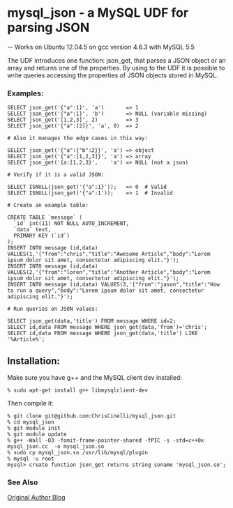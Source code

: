 # mysql_json - a MySQL UDF for parsing JSON 
-- Works on Ubuntu 12.04.5 on gcc version 4.6.3 with MySQL 5.5 

The UDF introduces one function: json_get, that parses a JSON object or an array and returns one of the properties.
By using to the UDF it is possible to write queries accessing the properties of JSON objects stored in MySQL.

### Examples:
```
SELECT json_get('{"a":1}', 'a')       => 1
SELECT json_get('{"a":1}', 'b')       => NULL (variable missing)
SELECT json_get('[1,2,3]', 2)         => 3
SELECT json_get('{"a":[2]}', 'a', 0)  => 2

# Also it manages the edge cases in this way:

SELECT json_get('{"a":{"b":2}}', 'a') => object
SELECT json_get('{"a":[1,2,3]}', 'a') => array
SELECT json_get('{a:[1,2,3}',    'a') => NULL (not a json)

# Verify if it is a valid JSON:

SELECT ISNULL(json_get('{"a":1}'));   => 0  # Valid
SELECT ISNULL(json_get('{"a":1'));    => 1  # Invalid

# Create an example table:

CREATE TABLE `message` (
  `id` int(11) NOT NULL AUTO_INCREMENT,
  `data` text,
  PRIMARY KEY (`id`)
);
INSERT INTO message (id,data) VALUES(1,'{"from":"chris","title":"Awesome Article","body":"Lorem ipsum dolor sit amet, consectetur adipiscing elit."}');
INSERT INTO message (id,data) VALUES(2,'{"from":"loren","title":"Another Article","body":"Lorem ipsum dolor sit amet, consectetur adipiscing elit."}');
INSERT INTO message (id,data) VALUES(3,'{"from":"jason","title":"How to run a query","body":"Lorem ipsum dolor sit amet, consectetur adipiscing elit."}');

# Run queries on JSON values:

SELECT json_get(data,'title') FROM message WHERE id=2;
SELECT id,data FROM message WHERE json_get(data,'from')='chris';
SELECT id,data FROM message WHERE json_get(data,'title') LIKE '%Article%';
```


## Installation:
Make sure you have g++ and the MySQL client dev installed:
```
% sudo apt-get install g++ libmysqlclient-dev
```
Then compile it:
```
% git clone git@github.com:ChrisCinelli/mysql_json.git
% cd mysql_json
% git module init
% git module update
% g++ -Wall -O3 -fomit-frame-pointer-shared -fPIC -s -std=c++0x  mysql_json.cc  -o mysql_json.so
% sudo cp mysql_json.so /usr/lib/mysql/plugin
% mysql -u root
mysql> create function json_get returns string soname 'mysql_json.so';
```

### See Also
[Original Author Blog]

[original author blog]:http://blog.kazuhooku.com/2011/09/mysqljson-mysql-udf-for-parsing-json.html
